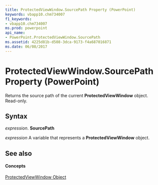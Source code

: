 ```yaml
---
title: ProtectedViewWindow.SourcePath Property (PowerPoint)
keywords: vbapp10.chm734007
f1_keywords:
- vbapp10.chm734007
ms.prod: powerpoint
api_name:
- PowerPoint.ProtectedViewWindow.SourcePath
ms.assetid: 4225d81b-d508-3dca-9173-f4a687016871
ms.date: 06/08/2017
---
```



# ProtectedViewWindow.SourcePath Property (PowerPoint)

Returns the source path of the current  **ProtectedViewWindow** object. Read-only.


## Syntax

 _expression_. **SourcePath**

 _expression_ A variable that represents a **ProtectedViewWindow** object.


## See also


#### Concepts


[ProtectedViewWindow Object](PowerPoint.ProtectedViewWindow.md)

